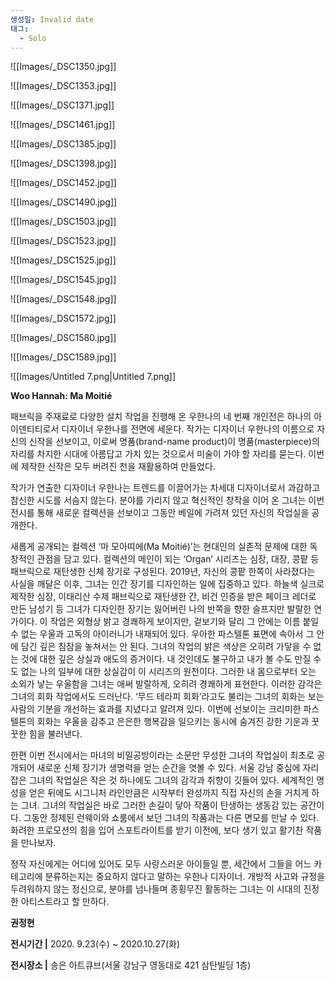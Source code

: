 ```yaml
---
생성일: Invalid date
태그:
  - Solo
---
```

![[Images/_DSC1350.jpg]]

![[Images/_DSC1353.jpg]]

![[Images/_DSC1371.jpg]]

![[Images/_DSC1461.jpg]]

![[Images/_DSC1385.jpg]]

![[Images/_DSC1398.jpg]]

![[Images/_DSC1452.jpg]]

![[Images/_DSC1490.jpg]]

![[Images/_DSC1503.jpg]]

![[Images/_DSC1523.jpg]]

![[Images/_DSC1525.jpg]]

![[Images/_DSC1545.jpg]]

![[Images/_DSC1548.jpg]]

![[Images/_DSC1572.jpg]]

![[Images/_DSC1580.jpg]]

![[Images/_DSC1589.jpg]]

  

  

  

![[Images/Untitled 7.png|Untitled 7.png]]

  

**Woo Hannah: Ma Moitié**

패브릭을 주재료로 다양한 설치 작업을 진행해 온 우한나의 네 번째 개인전은 하나의 아이덴티티로서 디자이너 우한나를 전면에 세운다. 작가는 디자이너 우한나의 이름으로 자신의 신작을 선보이고, 이로써 명품(brand-name product)이 명품(masterpiece)의 자리를 차지한 시대에 아름답고 가치 있는 것으로서 미술이 가야 할 자리를 묻는다. 이번에 제작한 신작은 모두 버려진 천을 재활용하여 만들었다.

작가가 연출한 디자이너 우한나는 트렌드를 이끌어가는 차세대 디자이너로서 과감하고 참신한 시도를 서슴지 않는다. 분야를 가리지 않고 혁신적인 창작을 이어 온 그녀는 이번 전시를 통해 새로운 컬렉션을 선보이고 그동안 베일에 가려져 있던 자신의 작업실을 공개한다.

새롭게 공개되는 컬렉션 ‘마 모아띠에(Ma Moitié)’는 현대인의 실존적 문제에 대한 독창적인 관점을 담고 있다. 컬렉션의 메인이 되는 ‘Organ’ 시리즈는 심장, 대장, 콩팥 등 패브릭으로 재탄생한 신체 장기로 구성된다. 2019년, 자신의 콩팥 한쪽이 사라졌다는 사실을 깨달은 이후, 그녀는 인간 장기를 디자인하는 일에 집중하고 있다. 하늘색 실크로 제작한 심장, 이태리산 수제 패브릭으로 재탄생한 간, 비건 인증을 받은 페이크 레더로 만든 남성기 등 그녀가 디자인한 장기는 잃어버린 나의 반쪽을 향한 슬프지만 발랄한 연가이다. 이 작업은 외형상 밝고 경쾌하게 보이지만, 겉보기와 달리 그 안에는 이름 붙일 수 없는 우울과 고독의 아이러니가 내재되어 있다. 우아한 파스텔톤 표면에 속아서 그 안에 담긴 깊은 침잠을 놓쳐서는 안 된다. 그녀의 작업의 밝은 색상은 오히려 가닿을 수 없는 것에 대한 깊은 상실과 애도의 증거이다. 내 것인데도 불구하고 내가 볼 수도 만질 수도 없는 나의 일부에 대한 상실감이 이 시리즈의 원천이다. 그러한 내 몸으로부터 오는 소외가 낳는 우울함을 그녀는 애써 발랄하게, 오히려 경쾌하게 표현한다. 이러한 감각은 그녀의 회화 작업에서도 드러난다. ‘무드 테라피 회화’라고도 불리는 그녀의 회화는 보는 사람의 기분을 개선하는 효과를 지녔다고 알려져 있다. 이번에 선보이는 크리미한 파스텔톤의 회화는 우울을 감추고 은은한 행복감을 일으키는 동시에 숨겨진 강한 기운과 꿋꿋한 힘을 불러낸다.

한편 이번 전시에서는 마녀의 비밀공방이라는 소문만 무성한 그녀의 작업실이 최초로 공개되어 새로운 신체 장기가 생명력을 얻는 순간을 엿볼 수 있다. 서울 강남 중심에 자리 잡은 그녀의 작업실은 작은 것 하나에도 그녀의 감각과 취향이 깃들어 있다. 세계적인 명성을 얻은 뒤에도 시그니처 라인만큼은 시작부터 완성까지 직접 자신의 손을 거치게 하는 그녀. 그녀의 작업실은 바로 그러한 손길이 닿아 작품이 탄생하는 생동감 있는 공간이다. 그동안 정제된 런웨이와 쇼룸에서 보던 그녀의 작품과는 다른 면모를 만날 수 있다. 화려한 프로모션의 힘을 입어 스포트라이트를 받기 이전에, 보다 생기 있고 활기찬 작품을 만나보자.

정작 자신에게는 어디에 있어도 모두 사랑스러운 아이들일 뿐, 세간에서 그들을 어느 카테고리에 분류하는지는 중요하지 않다고 말하는 우한나 디자이너. 개방적 사고와 규정을 두려워하지 않는 정신으로, 분야를 넘나들며 종횡무진 활동하는 그녀는 이 시대의 진정한 아티스트라고 할 만하다.

**권정현**

  

**전시기간 |** 2020. 9.23(수) ~ 2020.10.27(화)

**전시장소 |** 송은 아트큐브(서울 강남구 영동대로 421 삼탄빌딩 1층)